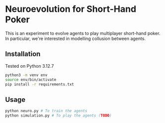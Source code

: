 # Neuroevolution for Short-Hand Poker


This is an experiment to evolve agents to play multiplayer short-hand poker. 
In particular, we're interested in modelling collusion between agents.



## Installation
Tested on Python 3.12.7
```bash
python3 -m venv env
source env/bin/activate
pip install -r requirements.txt
```

## Usage
```bash
python neuro.py # To train the agents
python simulation.py # To play the agents (TODO)
```
